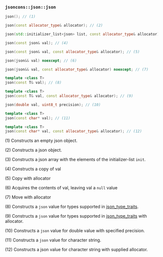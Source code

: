 ### `jsoncons::json::json`

```c++
json(); // (1)

json(const allocator_type& allocator); // (2)

json(std::initializer_list<json> list, const allocator_type& allocator); // (3)

json(const json& val); // (4)

json(const json& val, const allocator_type& allocator); // (5)

json(json&& val) noexcept; // (6)

json(json&& val, const allocator_type& allocator) noexcept; // (7)

template <class T>
json(const T& val); // (8)

template <class T>
json(const T& val, const allocator_type& allocator); // (9)

json(double val, uint8_t precision); // (10)

template <class T>
json(const char* val); // (11)

template <class T>
json(const char* val, const allocator_type& allocator); // (12)
```

(1) Constructs an empty json object. 

(2) Constructs a json object. 

(3) Constructs a json array with the elements of the initializer-list `init`. 

(4) Constructs a copy of val

(5) Copy with allocator

(6) Acquires the contents of val, leaving val a `null` value

(7) Move with allocator

(8) Constructs a `json` value for types supported in [json_type_traits](json_type_traits.md).

(9) Constructs a `json` value for types supported in [json_type_traits](json_type_traits.md) with allocator.

(10) Constructs a `json` value for double value with specified precision.

(11) Constructs a `json` value for character string.

(12) Constructs a json value for character string with supplied allocator.

